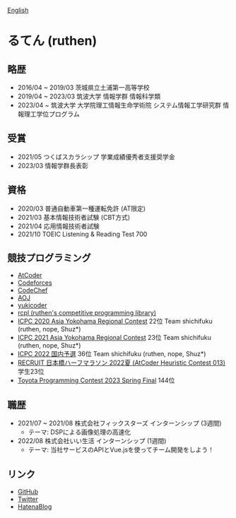 [English](https://ruthen71.github.io/en/)

# るてん (ruthen)

## 略歴
- 2016/04 ~ 2019/03 茨城県立土浦第一高等学校
- 2019/04 ~ 2023/03 筑波大学 情報学群 情報科学類
- 2023/04 ~ 筑波大学 大学院理工情報生命学術院 システム情報工学研究群 情報理工学位プログラム

## 受賞
- 2021/05 つくばスカラシップ 学業成績優秀者支援奨学金
- 2023/03 情報学群長表彰

## 資格
- 2020/03 普通自動車第一種運転免許 (AT限定)
- 2021/03 基本情報技術者試験 (CBT方式)
- 2021/04 応用情報技術者試験
- 2021/10 TOEIC Listening & Reading Test 700

## 競技プログラミング
- [AtCoder](https://atcoder.jp/users/ruthen71)
- [Codeforces](https://codeforces.com/profile/ruthen)
- [CodeChef](https://www.codechef.com/users/ruthen)
- [AOJ](https://onlinejudge.u-aizu.ac.jp/status/users/ruthen71)
- [yukicoder](https://yukicoder.me/users/14969)
- [rcpl (ruthen's competitive programming library)](https://ruthen71.github.io/rcpl/)
- [ICPC 2020 Asia Yokohama Regional Contest](https://icpc.iisf.or.jp/2020-yokohama/) 22位 Team shichifuku (ruthen, nope, Shuz*)
- [ICPC 2021 Asia Yokohama Regional Contest](https://icpc.iisf.or.jp/2021-yokohama/) 23位 Team shichifuku (ruthen, nope, Shuz*)
- [ICPC 2022 国内予選](https://icpc.iisf.or.jp/2022-yokohama/) 36位 Team shichifuku (ruthen, nope, Shuz*)
- [RECRUIT 日本橋ハーフマラソン 2022夏 (AtCoder Heuristic Contest 013)](https://atcoder.jp/contests/ahc013) 学生23位
- [Toyota Programming Contest 2023 Spring Final](https://atcoder.jp/contests/toyota2023spring-final) 144位

## 職歴
- 2021/07 ~ 2021/08 株式会社フィックスターズ インターンシップ (3週間)
    - テーマ: DSPによる画像処理の高速化
- 2022/08 株式会社いい生活 インターンシップ (1週間)
    - テーマ: 当社サービスのAPIとVue.jsを使ってチーム開発をしよう！

## リンク
- [GitHub](https://github.com/ruthen71)
- [Twitter](https://twitter.com/ruthen71)
- [HatenaBlog](https://ruthen.hatenablog.com/)
